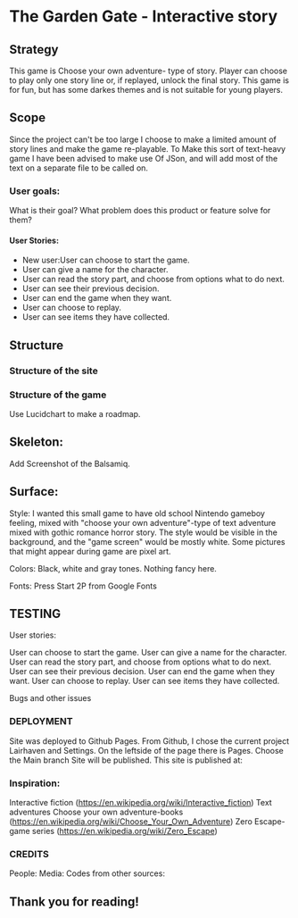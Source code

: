 # The Garden Gate - Interactive story

## Strategy
This game is Choose your own adventure- type of story.  Player can choose to play only one story line or, if replayed, unlock the final story. This game is for fun, but has some darkes themes and is not suitable for young players. 

## Scope
Since the project can't be too large I choose to make a limited amount of story lines and make the game re-playable. To Make this sort of text-heavy game I have been advised to make use Of JSon, and will add most of the text on a separate file to be called on.

### User goals:
What is their goal? What problem does this product or feature solve for them?

#### User Stories:
- New user:User can choose to start the game.
- User can give a name for the character.
- User can read the story part, and choose from options what to do next.
- User can see their previous decision.
- User can end the game when they want.
- User can choose to replay.
- User can see items they have collected.

## Structure

### Structure of the site

### Structure of the game
Use Lucidchart to make a roadmap. 


## Skeleton:

Add Screenshot of the Balsamiq.


## Surface:
Style: 
I wanted this small game to have old school Nintendo gameboy feeling, 
mixed with "choose your own adventure"-type of text adventure mixed with gothic romance horror story.
The style would be visible in the background, and the "game screen" would be mostly white.
Some pictures that might appear during game are pixel art.

Colors: Black, white and gray tones. Nothing fancy here.

Fonts: Press Start 2P from Google Fonts


## TESTING
User stories:

User can choose to start the game.
User can give a name for the character.
User can read the story part, and choose from options what to do next.
User can see their previous decision.
User can end the game when they want.
User can choose to replay.
User can see items they have collected.

Bugs and other issues

### DEPLOYMENT
Site was deployed to Github Pages.
From Github, I chose the current project Lairhaven and Settings.
On the leftside of the page there is Pages.
Choose the Main branch
Site will be published.
This site is published at: 

### Inspiration:
Interactive fiction (https://en.wikipedia.org/wiki/Interactive_fiction)
Text adventures
Choose your own adventure-books (https://en.wikipedia.org/wiki/Choose_Your_Own_Adventure)
Zero Escape- game series (https://en.wikipedia.org/wiki/Zero_Escape)

### CREDITS
People:
Media:
Codes from other sources:


## Thank you for reading!